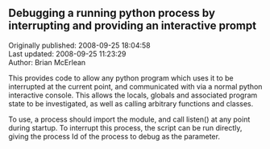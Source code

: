 ## Debugging a running python process by interrupting and providing an interactive prompt  
Originally published: 2008-09-25 18:04:58  
Last updated: 2008-09-25 11:23:29  
Author: Brian McErlean  
  
This provides code to allow any python program which uses it to be interrupted at the current point, and communicated with via a normal python interactive console.  This allows the locals, globals and associated program state to be investigated, as well as calling arbitrary functions and classes.

To use, a process should import the module, and call listen() at any point during startup.
To interrupt this process, the script can be run directly, giving the process Id of the process to debug as the parameter.
